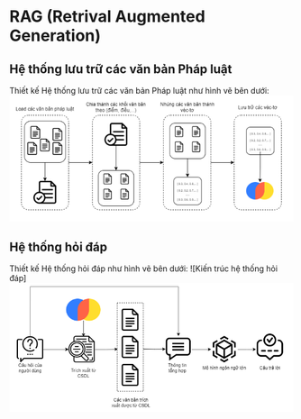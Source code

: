 # RAG (Retrival Augmented Generation)

## Hệ thống lưu trữ các văn bản Pháp luật

Thiết kế Hệ thống lưu trữ các văn bản Pháp luật như hình vẽ bên dưới:
![Kiến trúc hệ thống lưu trữ các văn bản Pháp luật](https://raw.githubusercontent.com/CTU-LinguTechies/VN-Law-Advisor/4d118a0e2bf5ae7a3ab8a110427e416cbc700628/backend/rag/rag_flow.png)

## Hệ thống hỏi đáp

Thiết kế Hệ thống hỏi đáp như hình vẽ bên dưới:
![Kiến trúc hệ thống hỏi đáp]![Kiến trúc hệ thống lưu trữ các văn bản Pháp luật](https://raw.githubusercontent.com/CTU-LinguTechies/VN-Law-Advisor/4d118a0e2bf5ae7a3ab8a110427e416cbc700628/backend/rag/qa.png)

